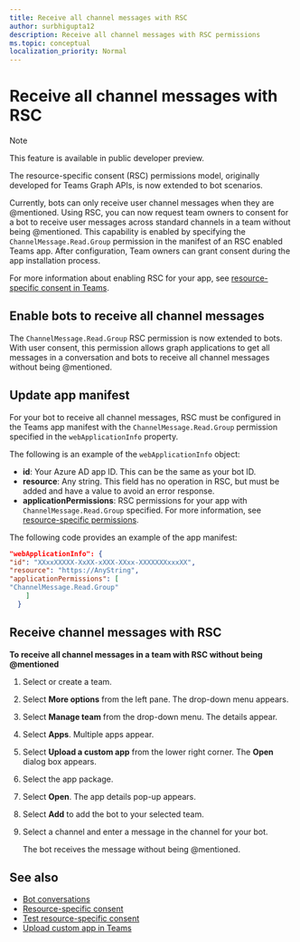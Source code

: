 ```yaml
---
title: Receive all channel messages with RSC
author: surbhigupta12
description: Receive all channel messages with RSC permissions
ms.topic: conceptual
localization_priority: Normal
---
```


# Receive all channel messages with RSC

> [!NOTE]
> This feature is available in public developer preview.

The resource-specific consent (RSC) permissions model, originally developed for Teams Graph APIs, is now extended to bot scenarios.

Currently, bots can only receive user channel messages when they are @mentioned. Using RSC, you can now request team owners to consent for a bot to receive user messages across standard channels in a team without being @mentioned. This capability is enabled by specifying the `ChannelMessage.Read.Group` permission in the manifest of an RSC enabled Teams app. After configuration, Team owners can grant consent during the app installation process.

For more information about enabling RSC for your app, see [resource-specific consent in Teams](/microsoftteams/platform/graph-api/rsc/resource-specific-consent#update-your-teams-app-manifest).

## Enable bots to receive all channel messages

The `ChannelMessage.Read.Group` RSC permission is now extended to bots. With user consent, this permission allows graph applications to get all messages in a conversation and bots to receive all channel messages without being @mentioned.

## Update app manifest

For your bot to receive all channel messages, RSC must be configured in the Teams app manifest with the `ChannelMessage.Read.Group` permission specified in the `webApplicationInfo` property.

The following is an example of the `webApplicationInfo` object:

* **id**: Your Azure AD app ID. This can be the same as your bot ID.
* **resource**: Any string. This field has no operation in RSC, but must be added and have a value to avoid an error response.
* **applicationPermissions**: RSC permissions for your app with `ChannelMessage.Read.Group` specified. For more information, see [resource-specific permissions](/microsoftteams/platform/graph-api/rsc/resource-specific-consent#resource-specific-permissions).

The following code provides an example of the app manifest:

```json
"webApplicationInfo": {
"id": "XXxxXXXXX-XxXX-xXXX-XXxx-XXXXXXXxxxXX",
"resource": "https://AnyString",
"applicationPermissions": [
"ChannelMessage.Read.Group"
    ]
  }
```

## Receive channel messages with RSC

**To receive all channel messages in a team with RSC without being @mentioned**

1. Select or create a team.
1. Select **More options** from the left pane. The drop-down menu appears.
1. Select **Manage team** from the drop-down menu. The details appear.
1. Select **Apps**. Multiple apps appear.
1. Select **Upload a custom app** from the lower right corner. The **Open** dialog box appears.
1. Select the app package.
1. Select **Open**. The app details pop-up appears.
1. Select **Add** to add the bot to your selected team.
1. Select a channel and enter a message in the channel for your bot.

   The bot receives the message without being @mentioned.

## See also

* [Bot conversations](/microsoftteams/platform/bots/how-to/conversations/conversation-basics)
* [Resource-specific consent](/microsoftteams/resource-specific-consent)
* [Test resource-specific consent](/microsoftteams/platform/graph-api/rsc/test-resource-specific-consent)
* [Upload custom app in Teams](~/concepts/deploy-and-publish/apps-upload.md)
